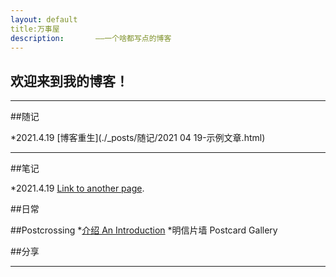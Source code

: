 ```yaml
---
layout: default
title:万事屋
description:       ——一个啥都写点的博客
---
```


## 欢迎来到我的博客！

* * *

##随记

*2021.4.19 [博客重生](./_posts/随记/2021 04 19-示例文章.html)

* * *

##笔记

*2021.4.19 [Link to another page](./another-page.html).

##日常

##Postcrossing
*[介绍 An Introduction](./_posts/Postcrossing/Postcrossing介绍.html)
*明信片墙 Postcard Gallery

##分享

* * *


